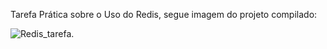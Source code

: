 Tarefa Prática sobre o Uso do Redis, segue imagem do projeto compilado:


![Redis_tarefa](https://teams.microsoft.com/l/message/48:notes/1711589232313?context=%7B%22contextType%22%3A%22chat%22%7D).
